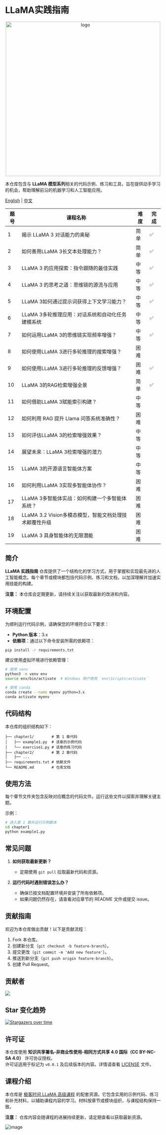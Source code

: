 # LLaMA实践指南

<div align="center">
  <img src="https://github.com/user-attachments/assets/049efcd7-5b47-4933-b55a-02ec90b98489" alt="logo" height="500">
</div>

本仓库包含与 **LLaMA 模型系列**相关的代码示例、练习和工具，旨在提供动手学习的机会，帮助理解前沿的机器学习和人工智能应用。

[English](README.md) | [中文](https://github.com/tylerelyt/LLaMA-in-Action/blob/master/README_zh.md)

| 题号 | 课程名称 | 难度 | 完成 |
|------|----------|------|--------|
| 1    | 揭示 LLaMA 3 对话能力的奥秘 | 简单 | ✅ |
| 2    | 如何善用LLaMA 3长文本处理能力？ | 简单 | ✅ |
| 3    | LLaMA 3 的应用探索：指令跟随的最佳实践 | 中等 | ✅ |
| 4    | LLaMA 3 的思考之道：思维链的源流与应用 | 中等 | ✅ |
| 5    | LLaMA 3如何通过提示词获得上下文学习能力？ | 中等 | ✅ |
| 6    | LLaMA 3多轮推理应用：对话系统和自动化任务建模系统 | 中等 | ✅ |
| 7    | 如何运用LLaMA 3的思维链实现频率增强？ | 中等 | ✅ |
| 8    | 如何使用LLaMA 3进行多轮推理的搜索增强？ | 困难 |  |
| 9    | 如何使用LLaMA 3进行多轮推理的反馈增强？ | 困难 | ✅ |
| 10   | LLaMA 3的RAG检索增强全景 | 简单 | ✅ |
| 11   | 如何借助LLaMA 3赋能索引构建？ | 中等 |  |
| 12   | 如何利用 RAG 提升 Llama 问答系统准确性？ | 困难 |  |
| 13   | 如何评估LLaMA 3的检索增强效果？ | 中等 |  |
| 14   | 展望未来：LLaMA 3检索增强的潜力 | 中等 |  |
| 15   | LLaMA 3的开源语言智能体方案 | 中等 |  |
| 16   | 如何利用LLaMA 3实现多智能体协作？ | 困难 |  |
| 17   | LLaMA 3多智能体实战：如何构建一个多智能体系统？ | 困难 |  |
| 18   | LLaMA 3.2 Vision多模态模型，智能文档处理技术颠覆性升级 | 困难 |  |
| 19   | LLaMA 3 具身智能体的无限潜能 | 困难 |  |

## 简介

**LLaMA 实践指南** 仓库提供了一个结构化的学习方式，用于掌握和实现最先进的人工智能概念。每个章节或模块都包括代码示例、练习和文档，以加深理解并加速实用技能的构建。

**注意：** 本仓库会定期更新，请持续关注以获取最新的改进和内容。

## 环境配置

为顺利运行代码示例，请确保您的环境符合以下要求：

- **Python 版本**：3.x
- **依赖项**：通过以下命令安装所需的依赖项：

```bash
pip install -r requirements.txt
```

建议使用虚拟环境进行依赖管理：

```bash
# 使用 venv
python3 -m venv env
source env/bin/activate  # Windows 用户使用 `env\Scripts\activate`

# 使用 conda
conda create --name myenv python=3.x
conda activate myenv
```

## 代码结构

本仓库的组织结构如下：

```
├── chapter1/        # 第 1 章代码
│   ├── example1.py  # 该章的示例代码
│   └── exercise1.py # 该章的练习代码
├── chapter2/        # 第 2 章代码
│   ├── ...
├── requirements.txt # 依赖文件
└── README.md        # 仓库文档
```

## 使用方法

每个章节文件夹包含反映对应概念的代码文件。运行这些文件以探索并理解关键主题。

示例：

```bash
# 进入第 1 章并运行示例脚本
cd chapter1
python example1.py
```

## 常见问题

1. **如何获取最新更新？**  
   - 定期使用 `git pull` 拉取最新代码和资源。

2. **运行代码时遇到错误怎么办？**  
   - 确保已按文档配置环境并安装了所有依赖项。  
   - 如果问题仍然存在，请查看对应章节的 README 文件或提交 issue。

## 贡献指南

欢迎为本仓库做出贡献！以下是贡献流程：

1. Fork 本仓库。
2. 创建新分支（`git checkout -b feature-branch`）。
3. 提交更改（`git commit -m 'Add new feature'`）。
4. 推送到新分支（`git push origin feature-branch`）。
5. 创建 Pull Request。

## 贡献者

<a href="https://github.com/tylerelyt/LLaMA-in-Action/graphs/contributors">
  <img src="https://contrib.rocks/image?repo=tylerelyt/LLaMA-in-Action" />
</a>

## Star 变化趋势

[![Stargazers over time](https://starchart.cc/tylerelyt/LLaMA-in-Action.svg?variant=adaptive)](https://starchart.cc/tylerelyt/LLaMA-in-Action)

## 许可证

本仓库使用 **知识共享署名-非商业性使用-相同方式共享 4.0 国际（CC BY-NC-SA 4.0）** 许可协议授权。  
许可证适用于标记为 `v0.0.1` 及后续版本的内容。详情请查看 [LICENSE](LICENSE) 文件。

## 课程介绍

本仓库是 [极客时间 LLaMA 高级课程](https://time.geekbang.org/column/intro/100828301) 的配套资源。它包含实用的示例代码、练习和补充材料，以辅助课程内容的学习。材料按章节或模块组织，与课程结构保持一致。

**注意：** 仓库内容会随课程的进展持续更新，请定期查看以获取最新资源。

![image](https://github.com/user-attachments/assets/25376122-8df2-41f7-be90-e9c53a1e020e)
